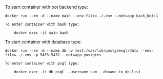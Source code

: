 To start container with bot backend type:

    docker run --rm -d --name main --env-file=../.env --net=app back_bot:1

    To enter container with bash type:

        docker exec -it main bash


To start container with database type:

    docker run --rm -d --name db -v test:/var/lib/postgresql/data --env-file=../.env -p 5433:5432 --net=app postgres

    To enter container with psql type:

        docker exec -it db psql --username sam --dbname to_do_list
